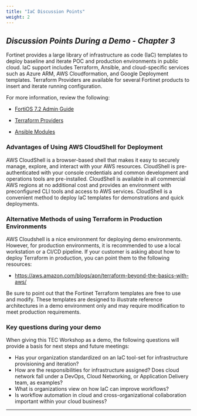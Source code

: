 ```yaml
---
title: "IaC Discussion Points"
weight: 2
---
```


## ***Discussion Points During a Demo - Chapter 3***

Fortinet provides a large library of infrastructure as code (IaC) templates to deploy baseline and iterate POC and production environments in public cloud.  IaC support includes Terraform, Ansible, and cloud-specific services such as Azure ARM, AWS Cloudformation, and Google Deployment templates. Terraform Providers are available for several Fortinet products to insert and iterate running configuration.

For more information, review the following:

* [FortiOS 7.2 Admin Guide](https://docs.fortinet.com/document/fortigate/7.2.2/administration-guide/763117/terraform-fortios-as-a-provider)

* [Terraform Providers](https://fndn.fortinet.net/index.php?/cloud/terraform/)

* [Ansible Modules](https://galaxy.ansible.com/fortinet)

### Advantages of Using AWS CloudShell for Deployment

AWS CloudShell is a browser-based shell that makes it easy to securely manage, explore, and interact with your AWS resources. CloudShell is pre-authenticated with your console credentials and common development and operations tools are pre-installed. CloudShell is available in all commercial AWS regions at no additional cost and provides an environment with preconfigured CLI tools and access to AWS services. CloudShell is a convenient method to deploy IaC templates for demonstrations and quick deployments.

### Alternative Methods of using Terraform in Production Environments

AWS Cloudshell is a nice environment for deploying demo environments. However, for production environments, it is recommended to use a local workstation or a CI/CD pipeline. If your customer is asking about how to deploy Terraform in production, you can point them to the following resources:

* https://aws.amazon.com/blogs/apn/terraform-beyond-the-basics-with-aws/

Be sure to point out that the Fortinet Terraform templates are free to use and modify.  These templates are designed to illustrate reference architectures in a demo environment only and may require modification to meet production requirements.

    
### Key questions during your demo 

When giving this TEC Workshop as a demo, the following questions will provide a basis for next steps and future meetings:

* Has your organization standardized on an IaC tool-set for infrastructure provisioning and iteration?
* How are the responsibilities for infrastructure assigned?  Does cloud network fall under a DevOps, Cloud Networking, or Application Delivery team, as examples?
* What is organizations view on how IaC can improve workflows?
* Is workflow automation in cloud and cross-organizational collaboration important within your cloud business?

***

